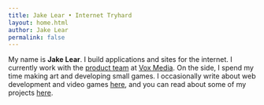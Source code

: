 ```yaml
---
title: Jake Lear • Internet Tryhard
layout: home.html
author: Jake Lear
permalink: false
---
```


My name is **Jake Lear**. I build applications and sites for the internet. I currently work with the [product team](http://product.voxmedia.com) at [Vox Media](http://voxmedia.com). On the side, I spend my time making art and developing small games. I occasionally write about web development and video games [here](/posts), and you can read about some of my projects [here](/projects).

